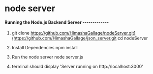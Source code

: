# node server

#### Running the Node.js Backend Server  -------------
1. git clone https://github.com/HimashaGallage/nodeServer.git](https://github.com/HimashaGallage/json_server.git
cd nodeServer

2. Install Dependencies
npm install

3. Run the node server
node server.js

4. terminal should display 'Server running on http://localhost:3000'
